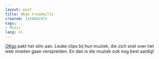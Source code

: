```yaml
---
layout: post
title: OKgo treadmills
created: 1154862475
tags:
- Music
lang: nl
---
```

[OKgo](http://en.wikipedia.org/wiki/OK_Go) pakt het slim aan. Leuke clips bij hun muziek, die zich snel over het web moeten gaan verspreiden. En dan is die muziek ook nog best aardig!<object width="425" height="350"><param name="movie" value="http://www.youtube.com/v/UPf7k1PLdLM" /><embed src="http://www.youtube.com/v/UPf7k1PLdLM" type="application/x-shockwave-flash" width="425" height="350"></embed></object><!--break-->
